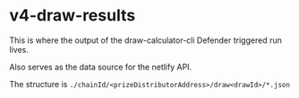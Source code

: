 # v4-draw-results

This is where the output of the draw-calculator-cli Defender triggered run lives.

Also serves as the data source for the netlify API.

The structure is `./chainId/<prizeDistributorAddress>/draw<drawId>/*.json`
